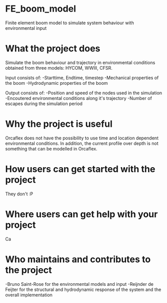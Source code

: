 # FE_boom_model
Finite element boom model to simulate system behaviour with environmental input

# What the project does
Simulate the boom behaviour and trajectory in environmental conditions obtained from three models: HYCOM, WWIII, CFSR.

Input consists of:
-Starttime, Endtime, timestep
-Mechanical properties of the boom
-Hydrodynamic properties of the boom

Output consists of:
-Position and speed of the nodes used in the simulation
-Encoutered environmental conditions along it's trajectory
-Number of escapes during the simulation period

# Why the project is useful
Orcaflex does not have the possibility to use time and location dependent environmental conditions. In addition, the current profile over depth is not something that can be modelled in Orcaflex. 

# How users can get started with the project
They don't :P

# Where users can get help with your project
Ca

# Who maintains and contributes to the project
-Bruno Saint-Rose for the environmental models and input
-Reijnder de Feijter for the structural and hydrodynamic response of the system and the overall implementation
